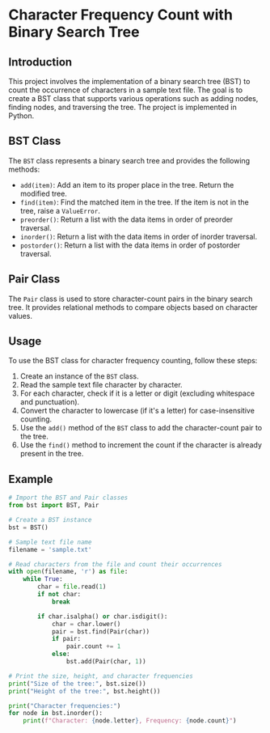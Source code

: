 # Character Frequency Count with Binary Search Tree

## Introduction

This project involves the implementation of a binary search tree (BST) to count the occurrence of characters in a sample text file. The goal is to create a BST class that supports various operations such as adding nodes, finding nodes, and traversing the tree. The project is implemented in Python.

## BST Class

The `BST` class represents a binary search tree and provides the following methods:

- `add(item)`: Add an item to its proper place in the tree. Return the modified tree.
- `find(item)`: Find the matched item in the tree. If the item is not in the tree, raise a `ValueError`.
- `preorder()`: Return a list with the data items in order of preorder traversal.
- `inorder()`: Return a list with the data items in order of inorder traversal.
- `postorder()`: Return a list with the data items in order of postorder traversal.

## Pair Class

The `Pair` class is used to store character-count pairs in the binary search tree. It provides relational methods to compare objects based on character values.

## Usage

To use the BST class for character frequency counting, follow these steps:

1. Create an instance of the `BST` class.
2. Read the sample text file character by character.
3. For each character, check if it is a letter or digit (excluding whitespace and punctuation).
4. Convert the character to lowercase (if it's a letter) for case-insensitive counting.
5. Use the `add()` method of the `BST` class to add the character-count pair to the tree.
6. Use the `find()` method to increment the count if the character is already present in the tree.

## Example

```python
# Import the BST and Pair classes
from bst import BST, Pair

# Create a BST instance
bst = BST()

# Sample text file name
filename = 'sample.txt'

# Read characters from the file and count their occurrences
with open(filename, 'r') as file:
    while True:
        char = file.read(1)
        if not char:
            break

        if char.isalpha() or char.isdigit():
            char = char.lower()
            pair = bst.find(Pair(char))
            if pair:
                pair.count += 1
            else:
                bst.add(Pair(char, 1))

# Print the size, height, and character frequencies
print("Size of the tree:", bst.size())
print("Height of the tree:", bst.height())

print("Character frequencies:")
for node in bst.inorder():
    print(f"Character: {node.letter}, Frequency: {node.count}")
